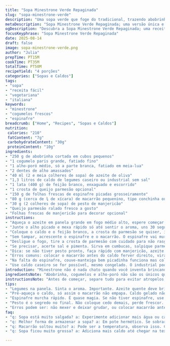 ```yaml
---
title: "Sopa Minestrone Verde Repaginada"
slug: "sopa-minestrone-verde"
description: "Uma sopa verde que foge do tradicional, trazendo abobrinha e cogumelos frescos no lugar do poireau e com um toque de manjericão fresco e alho-poró salteado. Pesto dá aquele upgrade aromático no fim, combinando textura das pequenas massas com espinafre delicado. Rápida, reconfortante, ótima para dias preguiçosos. Ajusta bem tempero, óleo na medida certa para dourar legumes sem queimar, e macarrão no ponto al dente, sem empapar. Boa para variar o cardápio, gastando pouco e sem frescura, fácil de preparar. A crosta de parmesão na panela é opcional, mas traz um aroma terroso e salgado bem sutil. Um clássico menos óbvio."
metaDescription: "Sopa Minestrone Verde Repaginada; uma versão única e fresca, perfeita para reconfortar em qualquer dia."
ogDescription: "Descubra a Sopa Minestrone Verde Repaginada; uma receita aromática, saudável e deliciosa que impressiona."
focusKeyphrase: "Sopa Minestrone Verde Repaginada"
date: 2025-08-14
draft: false
image: sopa-minestrone-verde.png
author: "Julia"
prepTime: PT15M
cookTime: PT35M
totalTime: PT50M
recipeYield: "4 porções"
categories: ["Sopas e Caldos"]
tags:
- "sopa"
- "receita fácil"
- "vegetariana"
- "italiana"
keywords:
- "minestrone"
- "cogumelos frescos"
- "espinafre"
breadcrumb: ["Home", "Recipes", "Sopas e Caldos"]
nutrition: 
 calories: "210"
 fatContent: "7g"
 carbohydrateContent: "30g"
 proteinContent: "10g"
ingredients:
- "250 g de abobrinha cortada em cubos pequenos"
- "1 cogumelo paris grande, fatiado fino"
- "1 alho-poró médio, só a parte branca, fatiado em meia-lua"
- "2 dentes de alho amassados"
- "40 ml (2 e meia colheres de sopa) de azeite de oliva"
- "1,3 litros de caldo de legumes caseiro ou industrial sem sal"
- "1 lata (400 g) de feijão branco, enxaguado e escorrido"
- "1 crosta de queijo parmesão opcional"
- "150 g de folhas frescas de espinafre picadas grosseiramente"
- "80 g (cerca de ¾ de xícara) de macarrão pequenino, tipo conchinha ou cotovelo"
- "30 g (2 colheres de sopa) de pesto de manjericão"
- "Queijo parmesão ralado fresco a gosto"
- "Folhas frescas de manjericão para decorar opcional"
instructions:
- "Aqueça o azeite em panela grande em fogo médio alto, espere começar a formar um brilho, daí joga a abobrinha, cogumelos e alho-poró. Vá mexendo, não deixe dourar muito, mas dar uma leve cor, uns 5 minutos, o cheiro começa a ficar interessante, lembra que é o fundo da sopa, base de sabor."
- "Junte o alho picado e mexa rápido só até sentir o aroma, uns 30 segundos. Não deixa queimar porque fica amargo. Tempere com sal e pimenta cuidadoso porque o caldo e o queijo vão ter sal."
- "Coloque o caldo e o feijão branco, a crosta do parmesão se quiser, isso ajuda a desenvolver aquele sabor umami de leve, é sutil mas faz diferença. O líquido tem que começar a borbulhar, então tampe e abaixe o fogo para médio. Deixe cozinhar por uns 7 minutos, o sabor vai estar no ponto já."
- "Sem tampar, acrescente o espinafre e o macarrão. O espinafre vai murchar rápido e o macarrão precisa ficar al dente, então mexa para não pegar no fundo. Vai levar uns 6-9 minutos, fica olhando pela textura, o macarrão tem que ainda ter resistência na boca, mexe tudo para distribuir o calor."
- "Desligue o fogo, tire a crosta de parmesão com cuidado para não rasgar. Coloque o pesto e misture bem para incorporar e dar aquele aroma fresco e oleoso que amaciará a sopa."
- "Se precisar, acerte sal e pimenta. Sirva em cumbucas, salpique parmesão ralado por cima e folhas frescas de manjericão."
- "Dica: se não tiver pesto pronto, faça rápido com manjericão, azeite, pinoli ou amendoim torrado no fogo, alho e queijo ralado no liquidificador. Ou um toque inusitado: um pouco de limão siciliano vai dar frescor no final."
- "Erros comuns: colocar o macarrão antes do caldo ferver direito, vira uma massa grudenta; não controlar o fogo na hora de dourar os legumes, queima o alho; exagerar no queijo parmesão na panela, sobra muito sal."
- "Na falta do espinafre, couve-manteiga bem picadinha funciona mas coloca mais tempo para amolecer."
- "Use caldo caseiro se for possível, mesmo congelado. O industrial pode ser salgado, aí diminua o sal e retire a crosta do parmesão."
introduction: "Minestrone não é nada chato quando você inventa brincando com os ingredientes, a base é líquida, versátil, fácil de mexer e dá para guardar. Gosto de trocar o alho-poró tradicional para um sabor mais sutil, acrescentar cogumelos que frescos trazem aquela textura carnuda que enganou muita gente na minha cozinha. Espinafre aparece para equilibrar cor vibrante e nutrição, e o macarrão tem que ser daqueles pequenos para que cada colherada tenha massa e caldo junto, sem esforço. Acender o fogão, o barulho do chiado do legumes indo direto para óleo quente me lembra lareira, aquele cheiro invadindo a casa, esperando a primeira colher, fumegante. E não se prenda ao relógio: o momento é quando você reconhece o cozimento do macarrão e a textura do verde brilhante no caldo. Uma receita pra quem sabe cozinhar de olho, coisa que só se aprende cozinhando mesmo."
ingredientsNote: "Abobrinha, cogumelos e alho-poró não são os únicos que cabem aqui; experimente trocar por cenoura ralada, salsão ou até batata doce picada pequena para variação de textura e sabor. O feijão branco pode ser substituído por grão de bico ou lentilha cozida, cada um muda um pouco o perfil da sopa, mas mantém o calor e corpo. Espinafre fresco é melhor pela textura macia, mas couve também funciona com mais tempo. A crosta de parmesão é um toque opcional que costuma passar despercebido, pode até pular para uma versão vegana. Para o caldo, use sempre o que tiver à mão, caseiro sempre vence e rende uma diferença sensível no sabor. Pesto industrial funciona, mas um pesto caseiro rápido traz mais personalidade e controle de sal. Dê preferência a massa pequena, para manter a coerência da colherada. Evite ingredientes muito grandes para não destoar da proposta harmoniosa e uniforme da sopa. Temperar pouco no meio do caminho para não errar demais, ajuste sempre no final. Isso evita erros comuns na sopa, que é um prato de layering, camadas delicadas de sabor."
instructionsNote: "Antes de começar, separe tudo para evitar atropelos, corte e pique na medida certa, o tamanho dos ingredientes vai determinar tempo de cozimento. Use fogo médio para não queimar e perder aroma, mexa com frequência para não colar no fundo. Observe a mudança de cor da abobrinha que vai ficando translúcida e mais brilhante quando quase cozida, é sinal para seguir para próxima etapa. Quando adicionar o caldo, esperneie com uma colher até dissolver a crosta de parmesão parcialmente para elevar o sabor. Não precisa deixar tudo ferver fortemente, o segredo é um borbulhar suave, tipo conversa de panela, mantendo sabor e textura dos legumes. Colocar o macarrão junto com o espinafre e deixar cozinhando a céu aberto evita acúmulo de amido que torna a sopa densa e grudenta. O tempo do macarrão varia, use a prova do gosto, tire uma concha para experimentar. Acrescente pesto no final para manter o frescor das ervas e o óleo que traz cremosidade. Se sobrar sopa, aguente firme: reaquece bem de novo, o sabor só melhora."
tips:
- "Legumes na panela. Sinta o aroma. Importante. Azeite quente deve brilhar. Abobrinha, cogumelos e alho-poró não queimam. Cuidado com o fogo alto, pode deixar amargo. Salteie por 5 minutos, fique de olho."
- "Pré-aqueça o caldo, só assim o macarrão não empapa. Caldo gelado não vai ser bom. Sou fã de caldo caseiro, faz diferença. Se não dá, caldo em cubo? Ok, só lembre de ajustar o sal depois."
- "Espinafre murcha rápido. É quase magia. Se não tiver espinafre, use couve bem picada. Mas precisa de tempo extra para amolecer. Couve envolta com as massas pequenas é uma delícia também. Sopa ganha cor."
- "Pesto é o segredo no final. Não coloque cedo demais, perde frescor. Se não tiver, misture manjericão, azeite e nuts no liquidificador. E se ainda não achar certo, um toque de limão irá refrescar."
- "Erros podem ser: não mexer e deixar grudar, ou colocar macarrão antes do caldo borbulhar. Isso vai dar uma textura estranha. Fique de olho na panela, mexa sempre que puder."
faq:
- "q: Sopa está muito salgada? a: Experimente adicionar mais água ou caldo sem sal. Se ainda assim, coloque batatas. Elas têm o poder de absorver o sal. Acho que funciona mesmo."
- "q: Melhor forma de armazenar a sopa? a: Em pote hermético. Se sobrar, guarde na geladeira, não mais que 3 dias. Congelando, aguarde esfriar completamente, depois congele. Não demora muito."
- "q: Macarrão soltou muito? a: Pode ser a temperatura, observa isso. Cozinhe em fogo baixo. Se muita espuma, uma colher de azeite ajuda. Mas se já grudou, coloque em água fria uma vez."
- "q: Sopa ficou muito grossa? a: Adiciona mais caldo até chegar na textura desejada. Se não tiver, um pouco de água vai servir. Não precisa desespero, depois ajusta no final."

---
```

